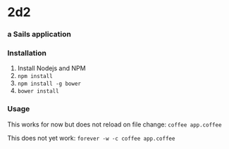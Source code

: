# 2d2
### a Sails application

### Installation

1. Install Nodejs and NPM
2. `npm install`
3. `npm install -g bower`
4. `bower install`

### Usage

This works for now but does not reload on file change: `coffee app.coffee`

This does not yet work: `forever -w -c coffee app.coffee`
